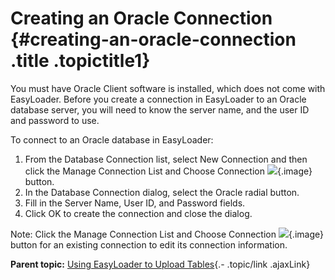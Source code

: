 Creating an Oracle Connection {#creating-an-oracle-connection .title .topictitle1}
=============================

<div class="body taskbody">

<div class="section context">

You must have Oracle Client software is installed, which does not come
with EasyLoader. Before you create a connection in EasyLoader to an
Oracle database server, you will need to know the server name, and the
user ID and password to use.

</div>

To connect to an Oracle database in EasyLoader:

1.  <span class="ph cmd">From the <span class="ph uicontrol">Database
    Connection</span> list, select <span class="ph uicontrol">New
    Connection</span> and then click the <span
    class="ph uicontrol">Manage Connection List and Choose
    Connection</span>
    ![](images/icon_openDbms_sm.png){.image} button.</span>
2.  <span class="ph cmd">In the <span class="keyword wintitle">Database
    Connection</span> dialog, select the <span
    class="ph uicontrol">Oracle</span> radial button.</span>
3.  <span class="ph cmd">Fill in the <span class="ph uicontrol">Server
    Name</span>, <span class="ph uicontrol">User ID</span>, and <span
    class="ph uicontrol">Password</span> fields.</span>
4.  <span class="ph cmd">Click <span class="ph uicontrol">OK</span> to
    create the connection and close the dialog.</span>

<div class="section result">

<div class="note note">

<span class="notetitle">Note:</span> Click the <span
class="ph uicontrol">Manage Connection List and Choose Connection</span>
![](images/icon_openDbms_sm.png){.image} button for an existing
connection to edit its connection information.

</div>

</div>

</div>

<div class="related-links" functx="http://www.functx.com">

<div class="related-links-title">

</div>

<div class="familylinks">

<div class="parentlink">

**Parent topic:** [Using EasyLoader to Upload
Tables](guide/../guide/usingeasyloader.html){.- .topic/link .ajaxLink}

</div>

</div>

</div>
